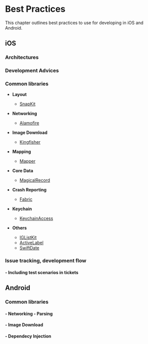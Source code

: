 # Best Practices

This chapter outlines best practices to use for developing in iOS and Android.

## iOS

### Architectures

### Development Advices

### Common libraries
* **Layout**
	* [SnapKit](https://github.com/SnapKit/SnapKit)

* **Networking**
	* [Alamofire](https://github.com/Alamofire/Alamofire)

* **Image Download**
	* [Kingfisher](https://github.com/onevcat/Kingfisher)

* **Mapping**
	* [Mapper](https://github.com/lyft/mapper)
	
* **Core Data**
	* [MagicalRecord](https://github.com/magicalpanda/MagicalRecord)
	
* **Crash Reporting**
	* [Fabric](https://cocoapods.org/pods/Fabric)
	 
* **Keychain**
	* [KeychainAccess](https://github.com/kishikawakatsumi/KeychainAccess)

* **Others**
	* [IGListKit](https://github.com/Instagram/IGListKit)
	* [ActiveLabel](https://github.com/optonaut/ActiveLabel.swift)
	* [SwiftDate](https://github.com/malcommac/SwiftDate)
	


### Issue tracking, development flow
#### - Including test scenarios in tickets

## Android

### Common libraries

#### - Networking - Parsing
#### - Image Download
#### - Dependecy Injection
